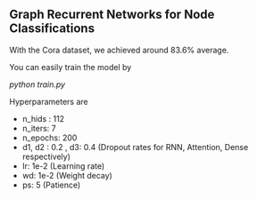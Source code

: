 ## Graph Recurrent Networks for Node Classifications

With the Cora dataset, we achieved around 83.6% average.

You can easily train the model by

*python train.py*


Hyperparameters are
* n_hids : 112
* n_iters: 7
* n_epochs: 200
* d1, d2 : 0.2 , d3: 0.4 (Dropout rates for RNN, Attention, Dense respectively)
* lr: 1e-2 (Learning rate)
* wd: 1e-2 (Weight decay)
* ps: 5 (Patience)


